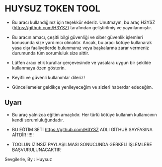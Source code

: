 # HUYSUZ TOKEN TOOL

- Bu aracı kullandığınız için teşekkür ederiz. Unutmayın, bu araç H3YSZ (https://github.com/H3YSZ) tarafından geliştirilmiş ve yayınlanmıştır.

- Bu aracın amacı, çeşitli bilgi güvenliği ve siber güvenlik işlemleri konusunda size yardımcı olmaktır. Ancak, bu aracı kötüye kullanarak yasa dışı faaliyetlerde bulunmanız veya başkalarına zarar vermeniz durumunda tüm sorumluluk size aittir.

- Lütfen aracı etik kurallar çerçevesinde ve yasalara uygun bir şekilde kullanmaya özen gösterin.

- Keyifli ve güvenli kullanımlar dileriz!

- Güncellemeler geldikçe yenileyeceğim ve sizleri haberdar edeceğim.

## Uyarı
- Bu araç yalnızca eğitim amaçlıdır. Her türlü kötüye kullanım kullanıcının kendi sorumluluğundadır.

- BU EĞTİM SETİ https://github.com/H3YSZ ADLI GİTHUB SAYFASINA AİTDİR !!!!!
- TOOLUN İZİNSİZ PAYLAŞILMASI SONUCUNDA GERKELİ İŞLEMLERE BAŞVURULUNACAKTIR

Sevgilerle,
By : Huysuz
